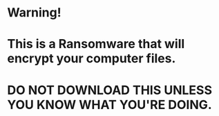 # Warning!
# This is a Ransomware that will encrypt your computer files.
# DO NOT DOWNLOAD THIS UNLESS YOU KNOW WHAT YOU'RE DOING.
